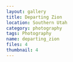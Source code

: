 ```yaml
---
layout: gallery
title: Departing Zion
location: Southern Utah
category: photography
tags: Photography
name: departing_zion
files: 4
thumbnail: 4
---
```

